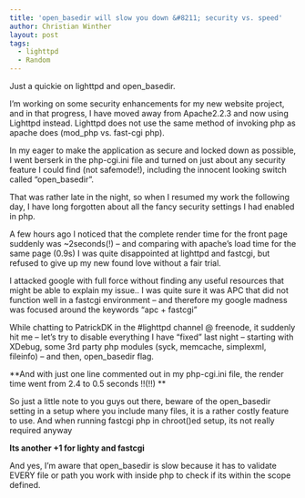 ```yaml
---
title: 'open_basedir will slow you down &#8211; security vs. speed'
author: Christian Winther
layout: post
tags:
  - lighttpd
  - Random
---
```


Just a quickie on lighttpd and open_basedir.

I’m working on some security enhancements for my new website project, and in that progress, I have moved away from Apache2.2.3 and now using Lighttpd instead. Lighttpd does not use the same method of invoking php as apache does (mod_php vs. fast-cgi php).

In my eager to make the application as secure and locked down as possible, I went berserk in the php-cgi.ini file and turned on just about any security feature I could find (not safemode!), including the innocent looking switch called “open_basedir”.

That was rather late in the night, so when I resumed my work the following day, I have long forgotten about all the fancy security settings I had enabled in php.

A few hours ago I noticed that the complete render time for the front page suddenly was ~2seconds(!) &#8211; and comparing with apache’s load time for the same page (0.9s) I was quite disappointed at lighttpd and fastcgi, but refused to give up my new found love without a fair trial.

I attacked google with full force without finding any useful resources that might be able to explain my issue.. I was quite sure it was APC that did not function well in a fastcgi environment &#8211; and therefore my google madness was focused around the keywords “apc + fastcgi”

While chatting to PatrickDK in the #lighttpd channel @ freenode, it suddenly hit me &#8211; let’s try to disable everything I have “fixed” last night &#8211; starting with XDebug, some 3rd party php modules (syck, memcache, simplexml, fileinfo) &#8211; and then, open_basedir flag.

**And with just one line commented out in my php-cgi.ini file, the render time went from 2.4 to 0.5 seconds !!(!!) **

So just a little note to you guys out there, beware of the open_basedir setting in a setup where you include many files, it is a rather costly feature to use. And when running fastcgi php in chroot()ed setup, its not really required anyway

**Its another +1 for lighty and fastcgi**

And yes, I’m aware that open_basedir is slow because it has to validate EVERY file or path you work with inside php to check if its within the scope defined.
